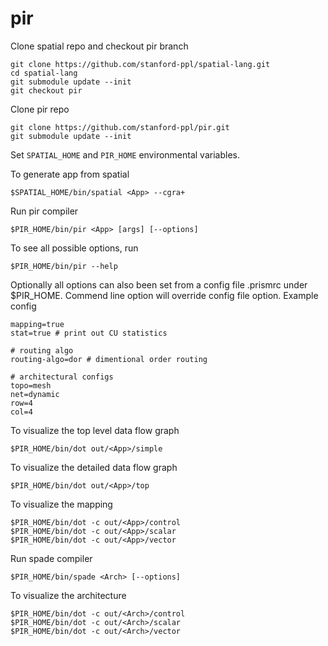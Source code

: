 # pir

Clone spatial repo and checkout pir branch
```
git clone https://github.com/stanford-ppl/spatial-lang.git
cd spatial-lang
git submodule update --init
git checkout pir
```

Clone pir repo
```
git clone https://github.com/stanford-ppl/pir.git
git submodule update --init
```
Set `SPATIAL_HOME` and `PIR_HOME` environmental variables.

To generate app from spatial
```
$SPATIAL_HOME/bin/spatial <App> --cgra+
```
Run pir compiler
```
$PIR_HOME/bin/pir <App> [args] [--options]
```

To see all possible options, run
```
$PIR_HOME/bin/pir --help
```
Optionally all options can also been set from a config file .prismrc under $PIR_HOME.
Commend line option will override config file option. Example config
```
mapping=true
stat=true # print out CU statistics

# routing algo
routing-algo=dor # dimentional order routing

# architectural configs
topo=mesh
net=dynamic
row=4
col=4
```

To visualize the top level data flow graph
```
$PIR_HOME/bin/dot out/<App>/simple
```
To visualize the detailed data flow graph
```
$PIR_HOME/bin/dot out/<App>/top
```
To visualize the mapping
```
$PIR_HOME/bin/dot -c out/<App>/control
$PIR_HOME/bin/dot -c out/<App>/scalar
$PIR_HOME/bin/dot -c out/<App>/vector
```
Run spade compiler
```
$PIR_HOME/bin/spade <Arch> [--options]
```
To visualize the architecture
```
$PIR_HOME/bin/dot -c out/<Arch>/control
$PIR_HOME/bin/dot -c out/<Arch>/scalar
$PIR_HOME/bin/dot -c out/<Arch>/vector
```
